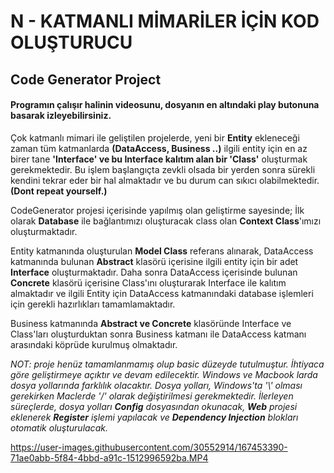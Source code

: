 
<h1>N - KATMANLI MİMARİLER İÇİN KOD OLUŞTURUCU</h1>

<h2>Code Generator Project</h2>
<h4>Programın çalışır halinin videosunu, dosyanın en altındaki play butonuna basarak izleyebilirsiniz.</h4>
<p> 
   Çok katmanlı mimari ile geliştilen projelerde, yeni bir <b>Entity</b> ekleneceği zaman tüm katmanlarda <b>(DataAccess, Business ..)</b> ilgili entity için en az birer tane <b>'Interface' ve bu Interface kalıtım alan bir 'Class'</b> oluşturmak gerekmektedir. Bu işlem başlangıçta zevkli olsada bir yerden sonra sürekli kendini tekrar eder bir hal almaktadır ve bu durum can sıkıcı olabilmektedir. <b>(Dont repeat yourself.)</b>

   CodeGenerator projesi içerisinde yapılmış olan geliştirme sayesinde;
İlk olarak <b>Database</b> ile bağlantımızı oluşturacak class olan <b>Context Class</b>'ımızı oluşturmaktadır.
       
Entity katmanında oluşturulan <b>Model Class</b> referans alınarak, DataAccess katmanında bulunan <b>Abstract</b> klasörü içerisine ilgili entity için bir adet <b>Interface</b> oluşturmaktadır. Daha sonra DataAccess içerisinde bulunan <b>Concrete</b> klasörü içerisine Class'ını oluşturarak Interface ile kalıtım almaktadır ve ilgili Entity için DataAccess katmanındaki database işlemleri için gerekli hazırlıkları tamamlamaktadır.
       
Business katmanında <b>Abstract ve Concrete</b> klasöründe Interface ve Class'ları oluşturduktan sonra Business katmanı ile DataAccess katmanı arasındaki köprüde kurulmuş olmaktadır.

       
<i>NOT: proje henüz tamamlanmamış olup basic düzeyde tutulmuştur. İhtiyaca göre geliştirmeye açıktır ve devam edilecektir. Windows ve Macbook larda dosya yollarında farklılık olacaktır. Dosya yolları, Windows'ta '\\' olması gerekirken Maclerde '/' olarak değiştirilmesi gerekmektedir. İlerleyen süreçlerde, dosya yolları <b>Config</b> dosyasından okunacak, <b>Web</b> projesi eklenerek <b>Register</b> işlemi yapılacak ve <b>Dependency Injection</b> blokları otomatik oluşturulacak.</i>
</p>



https://user-images.githubusercontent.com/30552914/167453390-71ae0abb-5f84-4bbd-a91c-1512996592ba.MP4

